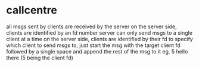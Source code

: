 # callcentre
all msgs sent by clients are received by the server
on the server side, clients are identified by an fd number
server can only send msgs to a single client at a time
on the server side, clients are identified by their fd
to specify which client to send msgs to, just start the msg with the target client fd followed by a single space and append the rest of the msg to it
eg. 5 hello there
(5 being the client fd)
